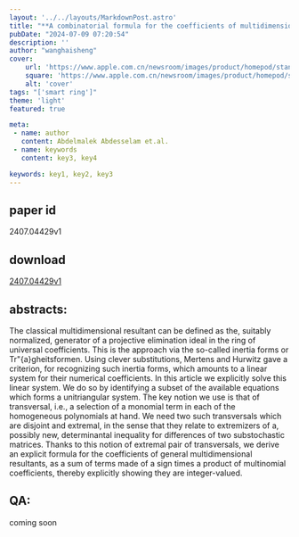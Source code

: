 ```yaml
---
layout: '../../layouts/MarkdownPost.astro'
title: "**A combinatorial formula for the coefficients of multidimensional resultants**"
pubDate: "2024-07-09 07:20:54"
description: ''
author: "wanghaisheng"
cover:
    url: 'https://www.apple.com.cn/newsroom/images/product/homepod/standard/Apple-HomePod-hero-230118_big.jpg.large_2x.jpg'
    square: 'https://www.apple.com.cn/newsroom/images/product/homepod/standard/Apple-HomePod-hero-230118_big.jpg.large_2x.jpg'
    alt: 'cover'
tags: "['smart ring']" 
theme: 'light'
featured: true

meta:
 - name: author
   content: Abdelmalek Abdesselam et.al.
 - name: keywords
   content: key3, key4

keywords: key1, key2, key3
---
```


## paper id
2407.04429v1
## download
[2407.04429v1](http://arxiv.org/abs/2407.04429v1)
## abstracts:
The classical multidimensional resultant can be defined as the, suitably normalized, generator of a projective elimination ideal in the ring of universal coefficients. This is the approach via the so-called inertia forms or Tr\"{a}gheitsformen. Using clever substitutions, Mertens and Hurwitz gave a criterion, for recognizing such inertia forms, which amounts to a linear system for their numerical coefficients. In this article we explicitly solve this linear system. We do so by identifying a subset of the available equations which forms a unitriangular system. The key notion we use is that of transversal, i.e., a selection of a monomial term in each of the homogeneous polynomials at hand. We need two such transversals which are disjoint and extremal, in the sense that they relate to extremizers of a, possibly new, determinantal inequality for differences of two substochastic matrices. Thanks to this notion of extremal pair of transversals, we derive an explicit formula for the coefficients of general multidimensional resultants, as a sum of terms made of a sign times a product of multinomial coefficients, thereby explicitly showing they are integer-valued.
## QA:
coming soon
